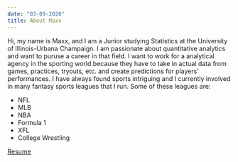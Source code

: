 ```yaml
---
date: "03-09-2020"
title: About Maxx
---
```

Hi, my name is Maxx, and I am a Junior studying Statistics at the University of Illinois-Urbana Champaign. I am passionate about quantitative analytics and want to puruse a career in that field. I want to work for a analytical agency in the sporting world because they have to take in actual data from games, practices, tryouts, etc. and create predictions for players' performances. I have always found sports intriguing and I currently involved in many fantasy sports leagues that I run. Some of these leagues are:
* NFL
* MLB
* NBA
* Formula 1
* XFL
* College Wrestling

[Resume](https://illinois.joinhandshake.com/users/6851554/documents#15794781)
